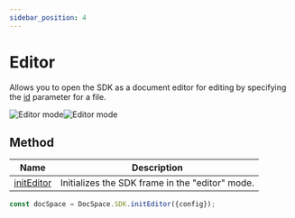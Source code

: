 ```yaml
---
sidebar_position: 4
---
```


# Editor

Allows you to open the SDK as a document editor for editing by specifying the [id](../config.md#id) parameter for a file.

![Editor mode](/assets/images/docspace/editor-mode.png#gh-light-mode-only)![Editor mode](/assets/images/docspace/editor-mode.dark.png#gh-dark-mode-only)

## Method

| Name                                            | Description                                     |
| ----------------------------------------------- | ----------------------------------------------- |
| [initEditor](../methods.md#initeditor) | Initializes the SDK frame in the "editor" mode. |

``` ts
const docSpace = DocSpace.SDK.initEditor({config});
```
